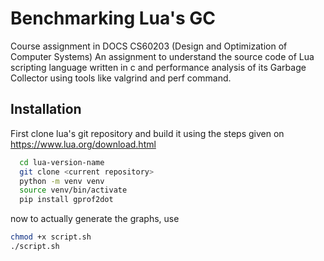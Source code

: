 
# Benchmarking Lua's GC

Course assignment in DOCS CS60203 (Design and Optimization of Computer Systems)
An assignment to understand the source code of Lua scripting language written in c and performance analysis of its Garbage Collector using tools like valgrind and perf command.

## Installation

First clone lua's git repository and build it using the steps given on https://www.lua.org/download.html

```bash
  cd lua-version-name
  git clone <current repository>
  python -m venv venv
  source venv/bin/activate
  pip install gprof2dot
```


now to actually generate the graphs, use 

```bash
chmod +x script.sh
./script.sh
```
    